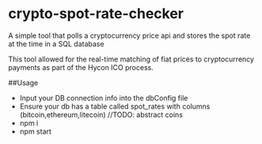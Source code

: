 # crypto-spot-rate-checker
A simple tool that polls a cryptocurrency price api and stores the spot rate at the time in a SQL database

This tool allowed for the real-time matching of fiat prices to cryptocurrency payments as part of the Hycon ICO process.

##Usage
- Input your DB connection info into the dbConfig file
- Ensure your db has a table called spot_rates with columns (bitcoin,ethereum,litecoin) //TODO: abstract coins
- npm i
- npm start

